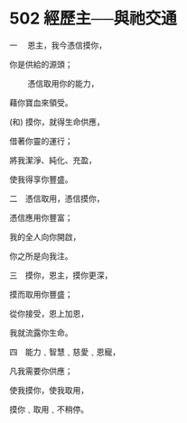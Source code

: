 # 502 經歷主──與祂交通

一　 恩主，我今憑信摸你，

你是供給的源頭；

　　 憑信取用你的能力，

藉你寶血來領受。

(和) 摸你，就得生命供應，

借著你靈的運行；

將我潔淨、純化、充盈，

使我得享你豐盛。

二　憑信取用，憑信摸你，

憑信應用你豐富；

我的全人向你開啟，

你之所是向我注。

三　摸你，恩主，摸你更深，

摸而取用你豐盛；

從你接受，恩上加恩，

我就流露你生命。

四　能力﹑智慧﹑慈愛﹑恩寵，

凡我需要你供應；

使我摸你，使我取用，

摸你﹑取用﹑不稍停。

